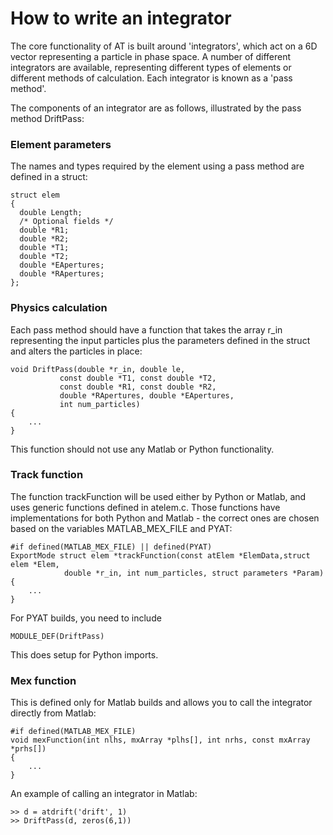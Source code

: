 How to write an integrator
==========================

The core functionality of AT is built around 'integrators', which act on
a 6D vector representing a particle in phase space. A number of different
integrators are available, representing different types of elements or
different methods of calculation. Each integrator is known as a 'pass method'.

The components of an integrator are as follows, illustrated by the pass
method DriftPass:


### Element parameters

The names and types required by the element using a pass method are defined
in a struct:

    struct elem 
    {
      double Length;
      /* Optional fields */
      double *R1;
      double *R2;
      double *T1;
      double *T2;
      double *EApertures;
      double *RApertures;
    };


### Physics calculation

Each pass method should have a function that takes the array r_in representing 
the input particles plus the parameters defined in the struct and alters the
particles in place:


    void DriftPass(double *r_in, double le,
               const double *T1, const double *T2,
               const double *R1, const double *R2,
               double *RApertures, double *EApertures,
               int num_particles)
    {
        ...
    }

This function should not use any Matlab or Python functionality.

### Track function

The function trackFunction will be used either by Python or Matlab, and uses
generic functions defined in atelem.c. Those functions have implementations
for both Python and Matlab - the correct ones are chosen based on the
variables MATLAB_MEX_FILE and PYAT:


    #if defined(MATLAB_MEX_FILE) || defined(PYAT)
    ExportMode struct elem *trackFunction(const atElem *ElemData,struct elem *Elem,
                double *r_in, int num_particles, struct parameters *Param)
    {
        ...
    }

For PYAT builds, you need to include

    MODULE_DEF(DriftPass)

This does setup for Python imports.


### Mex function

This is defined only for Matlab builds and allows you to call the integrator
directly from Matlab:

    
    #if defined(MATLAB_MEX_FILE)
    void mexFunction(int nlhs, mxArray *plhs[], int nrhs, const mxArray *prhs[])
    {
        ...
    }

An example of calling an integrator in Matlab:

    >> d = atdrift('drift', 1)
    >> DriftPass(d, zeros(6,1))
